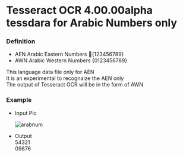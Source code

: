 # Tesseract OCR 4.00.00alpha tessdara for Arabic Numbers only

### Definition
* AEN Arabic Eastern Numbers {ِ123456789}
* AWN Arabic Western Numbers {0123456789}

This language data file only for AEN  
It is an experimental to recognaize the AEN only  
The output of Tesseract OCR will be in the form of AWN  

### Example
* Input Pic

  ![arabnum](https://user-images.githubusercontent.com/32733104/32214946-29824b06-be29-11e7-9858-a5649222e41b.jpg)  
  
* Output  
  54321   
  09876
  
